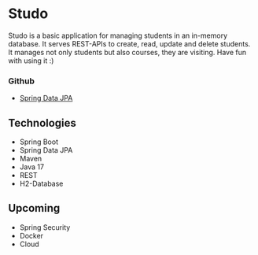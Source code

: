 # Studo

Studo is a basic application for managing students in an in-memory database. It serves REST-APIs to create, read, update and
delete students. It manages not only students but also courses, they are visiting. Have fun with using it :)

### Github

* [Spring Data JPA](https://docs.spring.io/spring-boot/docs/2.6.4/reference/htmlsingle/#boot-features-jpa-and-spring-data)

## Technologies

* Spring Boot
* Spring Data JPA
* Maven
* Java 17
* REST
* H2-Database

## Upcoming
* Spring Security
* Docker
* Cloud



